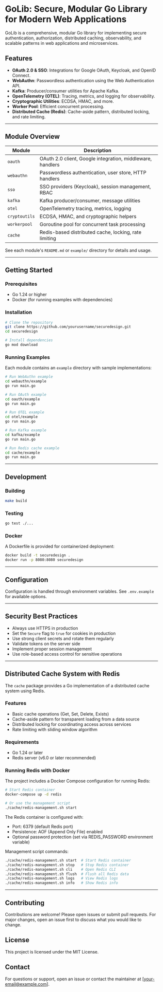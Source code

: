 # GoLib: Secure, Modular Go Library for Modern Web Applications

GoLib is a comprehensive, modular Go library for implementing secure authentication, authorization, distributed caching, observability, and scalable patterns in web applications and microservices.

## Features

- **OAuth 2.0 & SSO**: Integrations for Google OAuth, Keycloak, and OpenID Connect.
- **WebAuthn**: Passwordless authentication using the Web Authentication API.
- **Kafka**: Producer/consumer utilities for Apache Kafka.
- **OpenTelemetry (OTEL)**: Tracing, metrics, and logging for observability.
- **Cryptographic Utilities**: ECDSA, HMAC, and more.
- **Worker Pool**: Efficient concurrent processing.
- **Distributed Cache (Redis)**: Cache-aside pattern, distributed locking, and rate limiting.

---

## Module Overview

| Module         | Description                                                      |
|---------------|------------------------------------------------------------------|
| `oauth`       | OAuth 2.0 client, Google integration, middleware, handlers        |
| `webauthn`    | Passwordless authentication, user store, HTTP handlers            |
| `sso`         | SSO providers (Keycloak), session management, RBAC                |
| `kafka`       | Kafka producer/consumer, message utilities                        |
| `otel`        | OpenTelemetry tracing, metrics, logging                           |
| `cryptoutils` | ECDSA, HMAC, and cryptographic helpers                            |
| `workerpool`  | Goroutine pool for concurrent task processing                     |
| `cache`       | Redis-based distributed cache, locking, rate limiting             |

See each module's `README.md` or `example/` directory for details and usage.

---

## Getting Started

### Prerequisites
- Go 1.24 or higher
- Docker (for running examples with dependencies)

### Installation

```bash
# Clone the repository
git clone https://github.com/yourusername/securedesign.git
cd securedesign

# Install dependencies
go mod download
```

### Running Examples

Each module contains an `example` directory with sample implementations:

```bash
# Run WebAuthn example
cd webauthn/example
go run main.go

# Run OAuth example
cd oauth/example
go run main.go

# Run OTEL example
cd otel/example
go run main.go

# Run Kafka example
cd kafka/example
go run main.go

# Run Redis cache example
cd cache/example
go run main.go
```

---

## Development

### Building

```bash
make build
```

### Testing

```bash
go test ./...
```

### Docker

A Dockerfile is provided for containerized deployment:

```bash
docker build -t securedesign .
docker run -p 8080:8080 securedesign
```

---

## Configuration

Configuration is handled through environment variables. See `.env.example` for available options.

---

## Security Best Practices

- Always use HTTPS in production
- Set the `Secure` flag to `true` for cookies in production
- Use strong client secrets and rotate them regularly
- Validate tokens on the server side
- Implement proper session management
- Use role-based access control for sensitive operations

---

## Distributed Cache System with Redis

The `cache` package provides a Go implementation of a distributed cache system using Redis.

### Features
- Basic cache operations (Get, Set, Delete, Exists)
- Cache-aside pattern for transparent loading from a data source
- Distributed locking for coordinating access across services
- Rate limiting with sliding window algorithm

### Requirements
- Go 1.24 or later
- Redis server (v6.0 or later recommended)

### Running Redis with Docker

The project includes a Docker Compose configuration for running Redis:

```bash
# Start Redis container
docker-compose up -d redis

# Or use the management script
./cache/redis-management.sh start
```

The Redis container is configured with:
- Port: 6379 (default Redis port)
- Persistence: AOF (Append Only File) enabled
- Optional password protection (set via REDIS_PASSWORD environment variable)

Management script commands:
```bash
./cache/redis-management.sh start  # Start Redis container
./cache/redis-management.sh stop   # Stop Redis container
./cache/redis-management.sh cli    # Open Redis CLI
./cache/redis-management.sh flush  # Flush all Redis data
./cache/redis-management.sh logs   # View Redis logs
./cache/redis-management.sh info   # Show Redis info
```

---

## Contributing

Contributions are welcome! Please open issues or submit pull requests. For major changes, open an issue first to discuss what you would like to change.

## License

This project is licensed under the MIT License.

## Contact

For questions or support, open an issue or contact the maintainer at [your-email@example.com].